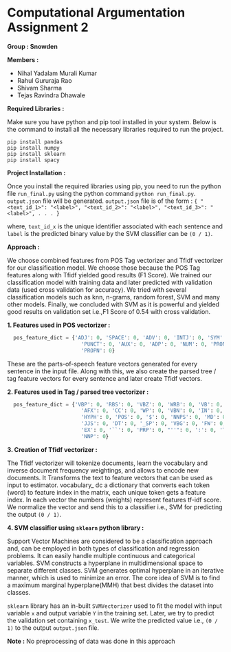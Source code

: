 # Computational Argumentation Assignment 2 
**Group : Snowden**

**Members :**

* Nihal Yadalam Murali Kumar
* Rahul Gururaja Rao
* Shivam Sharma
* Tejas Ravindra Dhawale

**Required Libraries :**

Make sure you have python and pip tool installed in your system. Below is the command to install all the necessary libraries required to run the project.

    pip install pandas
    pip install numpy
    pip install sklearn
    pip install spacy
    

**Project Installation :**

Once you install the required libraries using pip, you need to run the python file `run_final.py` using the python command `python run_final.py`. `output.json` file will be generated. `output.json` file is of the form :
    `{
        "<text_id_1>": "<label>",
        "<text_id_2>": "<label>",
        "<text_id_3>": "<label>",
        . . .
      }`
     
where, `text_id_x` is the unique identifier associated with each sentence and `label` is the predicted binary value by the SVM classifier can be `(0 / 1)`.
  

**Approach :**

We choose combined features from POS Tag vectorizer and Tfidf vectorizer for our classification model. We choose those because the POS Tag features along with Tfidf yielded good results (F1 Score). We trained our classification model with training data and later predicted with validation data (used cross validation for accuracy). We tried with several classification models such as knn, n-grams, random forest, SVM and many other models. Finally, we concluded with SVM as it is powerful and yielded good results on validation set i.e.,F1 Score of 0.54 with cross validation.  

**1. Features used in POS vectorizer :**
 
```python
  pos_feature_dict = {'ADJ': 0, 'SPACE': 0, 'ADV': 0, 'INTJ': 0, 'SYM': 0, 'VERB': 0, 'SCONJ': 0, 'PART': 0, 'X': 0,
                        'PUNCT': 0, 'AUX': 0, 'ADP': 0, 'NUM': 0, 'PRON': 0, 'NOUN': 0, 'DET': 0, 'CCONJ': 0,
                        'PROPN': 0}
```

These are the parts-of-speech feature vectors generated for every sentence in the input file. Along with this, we also create the parsed tree / tag feature vectors for every sentence and later create Tfidf vectors.

**2. Features used in Tag / parsed tree vectorizer :**

```python
  pos_feature_dict = {'VBP': 0, 'RBS': 0, 'VBZ': 0, 'WRB': 0, 'VB': 0, 'NNS': 0, 'WDT': 0, 'UH': 0, '-RRB-': 0,
                        'AFX': 0, 'CC': 0, 'WP': 0, 'VBN': 0, 'IN': 0, 'PRP$': 0, 'XX': 0, 'WP$': 0, 'RBR': 0, 'PDT': 0,
                        'HYPH': 0, 'POS': 0, '$': 0, 'NNPS': 0, 'MD': 0, '.': 0, 'VBD': 0, 'JJR': 0, 'NFP': 0, ',': 0,
                        'JJS': 0, 'DT': 0, '_SP': 0, 'VBG': 0, 'FW': 0, 'RP': 0, 'SYM': 0, 'LS': 0, 'CD': 0, 'RB': 0,
                        'EX': 0, '``': 0, 'PRP': 0, "''": 0, ':': 0, 'TO': 0, 'JJ': 0, 'ADD': 0, '-LRB-': 0, 'NN': 0,
                        'NNP': 0}
```

**3. Creation of Tfidf vectorizer :**

The Tfidf vectorizer will tokenize documents, learn the vocabulary and inverse document frequency weightings, and allows to encode new documents. It Transforms the text to feature vectors that can be used as input to estimator. vocabulary_ dc a dictionary that converts each token (word) to feature index in the matrix, each unique token gets a feature index. In each vector the numbers (weights) represent features tf-idf score. We normalize the vector and send this to a classifier i.e., SVM for predicting the output `(0 / 1)`.


**4. SVM classifier using `sklearn` python library :**

Support Vector Machines are considered to be a classification approach and, can be employed in both types of classification and regression problems. It can easily handle multiple continuous and categorical variables. SVM constructs a hyperplane in multidimensional space to separate different classes. SVM generates optimal hyperplane in an iterative manner, which is used to minimize an error. The core idea of SVM is to find a maximum marginal hyperplane(MMH) that best divides the dataset into classes.

`sklearn` library has an in-built `SVMVectorizer` used to fit the model with input variable `x` and output variable `Y` in the training set. Later, we try to predict the validation set containing `x_test`. We write the predicted value i.e., `(0 / 1)` to the output `output.json` file.

**Note :**
No preprocessing of data was done in this approach
   


